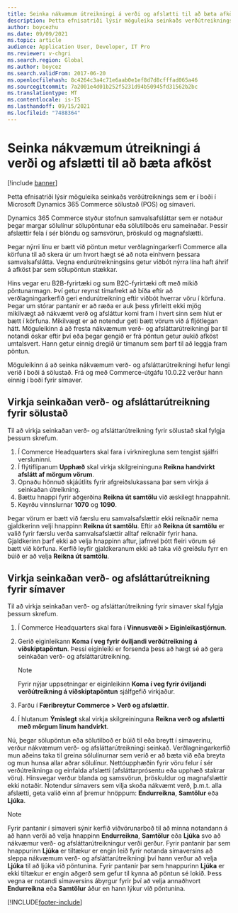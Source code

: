 ```yaml
---
title: Seinka nákvæmum útreikningi á verði og afslætti til að bæta afköst
description: Þetta efnisatriði lýsir möguleika seinkaðs verðútreiknings sem er í boði í Microsoft Dynamics 365 Commerce sölustað (POS) og símaveri.
author: boycezhu
ms.date: 09/09/2021
ms.topic: article
audience: Application User, Developer, IT Pro
ms.reviewer: v-chgri
ms.search.region: Global
ms.author: boycez
ms.search.validFrom: 2017-06-20
ms.openlocfilehash: 8c4264c3a4c71e6aab0e1ef8d7d8cfffad065a46
ms.sourcegitcommit: 7a2001e4d01b252f5231d94b50945fd31562b2bc
ms.translationtype: MT
ms.contentlocale: is-IS
ms.lasthandoff: 09/15/2021
ms.locfileid: "7488364"
---
```

# <a name="delay-exact-price-and-discount-calculation-for-improved-performance"></a>Seinka nákvæmum útreikningi á verði og afslætti til að bæta afköst

[!include [banner](includes/banner.md)]

Þetta efnisatriði lýsir möguleika seinkaðs verðútreiknings sem er í boði í Microsoft Dynamics 365 Commerce sölustað (POS) og símaveri.

Dynamics 365 Commerce styður stofnun samvalsafsláttar sem er notaður þegar margar sölulínur sölupöntunar eða sölutilboðs eru sameinaðar. Þessir afslættir fela í sér blöndu og samsvörun, þröskuld og magnafslætti.

Þegar nýrri línu er bætt við pöntun metur verðlagningarkerfi Commerce alla körfuna til að skera úr um hvort hægt sé að nota einhvern þessara samvalsafslátta. Vegna endurútreikningsins getur viðbót nýrra lína haft áhrif á afköst þar sem sölupöntun stækkar.

Hins vegar eru B2B-fyrirtæki og sum B2C-fyrirtæki oft með mikið pöntunarmagn. Því getur reynst tímafrekt að bíða eftir að verðlagningarkerfið geri endurútreikning eftir viðbót hverrar vöru í körfuna. Þegar um stórar pantanir er að ræða er auk þess yfirleitt ekki mjög mikilvægt að nákvæmt verð og afsláttur komi fram í hvert sinn sem hlut er bætt í körfuna. Mikilvægt er að notendur geti bætt vörum við á fljótlegan hátt. Möguleikinn á að fresta nákvæmum verð- og afsláttarútreikningi þar til notandi óskar eftir því eða þegar gengið er frá pöntun getur aukið afköst umtalsvert. Hann getur einnig dregið úr tímanum sem þarf til að leggja fram pöntun.

Möguleikinn á að seinka nákvæmum verð- og afsláttarútreikningi hefur lengi verið í boði á sölustað. Frá og með Commerce-útgáfu 10.0.22 verður hann einnig í boði fyrir símaver.

## <a name="enable-delayed-price-and-discount-calculation-for-pos"></a>Virkja seinkaðan verð- og afsláttarútreikning fyrir sölustað

Til að virkja seinkaðan verð- og afsláttarútreikning fyrir sölustað skal fylgja þessum skrefum.

1. Í Commerce Headquarters skal fara í virkniregluna sem tengist sjálfri versluninni.
1. Í flýtiflipanum **Upphæð** skal virkja skilgreininguna **Reikna handvirkt afslátt af mörgum vörum**.
1. Opnaðu hönnuð skjáútlits fyrir afgreiðslukassana þar sem virkja á seinkaðan útreikning.
1. Bættu hnappi fyrir aðgerðina **Reikna út samtölu** við æskilegt hnappahnit.
1. Keyrðu vinnslurnar **1070** og **1090**.

Þegar vörum er bætt við færslu eru samvalsafslættir ekki reiknaðir nema gjaldkerinn velji hnappinn **Reikna út samtölu**. Eftir að **Reikna út samtölu** er valið fyrir færslu verða samvalsafslættir alltaf reiknaðir fyrir hana. Gjaldkerinn þarf ekki að velja hnappinn aftur, jafnvel þótt fleiri vörum sé bætt við körfuna. Kerfið leyfir gjaldkeranum ekki að taka við greiðslu fyrr en búið er að velja **Reikna út samtölu**.

## <a name="enable-delayed-price-and-discount-calculation-for-call-center"></a>Virkja seinkaðan verð- og afsláttarútreikning fyrir símaver

Til að virkja seinkaðan verð- og afsláttarútreikning fyrir símaver skal fylgja þessum skrefum.

1. Í Commerce Headquarters skal fara í **Vinnusvæði \> Eiginleikastjórnun**.
1. Gerið eiginleikann **Koma í veg fyrir óviljandi verðútreikning á viðskiptapöntun**. Þessi eiginleiki er forsenda þess að hægt sé að gera seinkaðan verð- og afsláttarútreikning.

    > [!NOTE]
    > Fyrir nýjar uppsetningar er eiginleikinn **Koma í veg fyrir óviljandi verðútreikning á viðskiptapöntun** sjálfgefið virkjaður.

1. Farðu í **Færibreytur Commerce \> Verð og afslættir**.
1. Í hlutanum **Ýmislegt** skal virkja skilgreininguna **Reikna verð og afslætti með mörgum línum handvirkt**.

Nú, þegar sölupöntun eða sölutilboð er búið til eða breytt í símaverinu, verður nákvæmum verð- og afsláttarútreikningi seinkað. Verðlagningarkerfið mun aðeins taka til greina sölulínurnar sem verið er að bæta við eða breyta og mun hunsa allar aðrar sölulínur. Nettóupphæðin fyrir vöru felur í sér verðútreikninga og einfalda afslætti (afsláttarprósentu eða upphæð stakrar vöru). Hinsvegar verður blanda og samsvörun, þröskuldur og magnafslættir ekki notaðir. Notendur símavers sem vilja skoða nákvæmt verð, þ.m.t. alla afslætti, geta valið einn af þremur hnöppum: **Endurreikna**, **Samtölur** eða **Ljúka**.

> [!NOTE]
> Fyrir pantanir í símaveri sýnir kerfið viðvörunarboð til að minna notandann á að hann verði að velja hnappinn **Endurreikna**, **Samtölur** eða **Ljúka** svo að nákvæmur verð- og afsláttarútreikningur verði gerður. Fyrir pantanir þar sem hnappurinn **Ljúka** er tiltækur er engin leið fyrir notanda símaversins að sleppa nákvæmum verð- og afsláttarútreikningi því hann verður að velja **Ljúka** til að ljúka við pöntunina. Fyrir pantanir þar sem hnappurinn **Ljúka** er ekki tiltækur er engin aðgerð sem gefur til kynna að pöntun sé lokið. Þess vegna er notandi símaversins ábyrgur fyrir því að velja annaðhvort **Endurreikna** eða **Samtölur** áður en hann lýkur við pöntunina.

[!INCLUDE[footer-include](../includes/footer-banner.md)]
